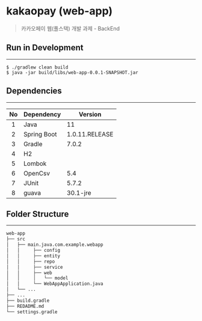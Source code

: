 # kakaopay (web-app)

> 카카오페이 웹(풀스택) 개발 과제 - BackEnd

## Run in Development

***

```
$ ./gradlew clean build
$ java -jar build/libs/web-app-0.0.1-SNAPSHOT.jar
```

## Dependencies

***

| No  |   Dependency   |     Version    |  
|:---:|----------------|----------------|
|  1  | Java           | 11             |
|  2  | Spring Boot    | 1.0.11.RELEASE |
|  3  | Gradle         | 7.0.2          |
|  4  | H2             |                |
|  5  | Lombok         |                |
|  6  | OpenCsv        | 5.4            |
|  7  | JUnit          | 5.7.2          |
|  8  | guava          | 30.1-jre       |

## Folder Structure

***

```sh
web-app
├── src
│   ├── main.java.com.example.webapp
│   │     ├── config
│   │     ├── entity
│   │     ├── repo                           
│   │     ├── service                       
│   │     ├── web                           
│   │     │   └── model
│   │     └── WebAppApplication.java
│   └── ...
├── ...
├── build.gradle
├── REDADME.md
└── settings.gradle
```






